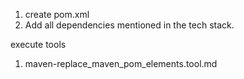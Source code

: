 1. create pom.xml
2. Add all dependencies mentioned in the tech stack.

execute tools

1. maven-replace_maven_pom_elements.tool.md